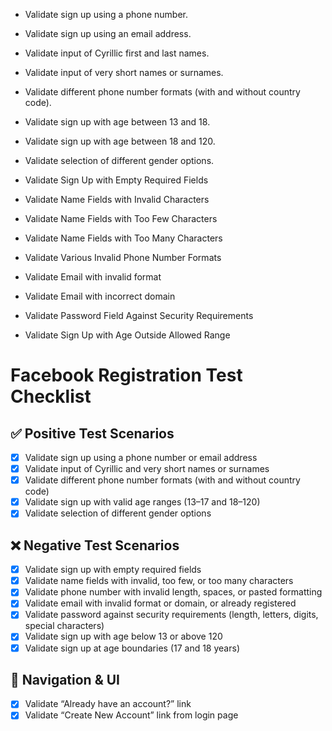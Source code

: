 - Validate sign up using a phone number.
- Validate sign up using an email address.
- Validate input of Cyrillic first and last names.
- Validate input of very short names or surnames.
- Validate different phone number formats (with and without country code).
- Validate sign up with age between 13 and 18.
- Validate sign up with age between 18 and 120.
- Validate selection of different gender options.    

- Validate Sign Up with Empty Required Fields
- Validate Name Fields with Invalid Characters
- Validate Name Fields with Too Few Characters
- Validate Name Fields with Too Many Characters
- Validate Various Invalid Phone Number Formats
- Validate Email with invalid format
- Validate Email with incorrect domain
- Validate Password Field Against Security Requirements
- Validate Sign Up with Age Outside Allowed Range



# Facebook Registration Test Checklist

## ✅ Positive Test Scenarios
- [x] Validate sign up using a phone number or email address  
- [x] Validate input of Cyrillic and very short names or surnames  
- [x] Validate different phone number formats (with and without country code)  
- [x] Validate sign up with valid age ranges (13–17 and 18–120)  
- [x] Validate selection of different gender options  

## ❌ Negative Test Scenarios
- [x] Validate sign up with empty required fields  
- [x] Validate name fields with invalid, too few, or too many characters  
- [x] Validate phone number with invalid length, spaces, or pasted formatting  
- [x] Validate email with invalid format or domain, or already registered  
- [x] Validate password against security requirements (length, letters, digits, special characters)  
- [x] Validate sign up with age below 13 or above 120  
- [x] Validate sign up at age boundaries (17 and 18 years)

## 🔁 Navigation & UI
- [x] Validate “Already have an account?” link  
- [x] Validate “Create New Account” link from login page  

